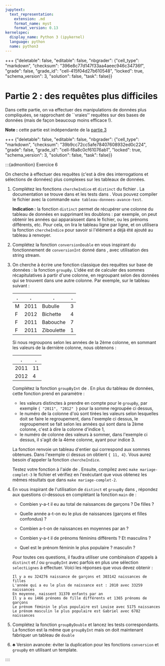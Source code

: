 ```yaml
---
jupytext:
  text_representation:
    extension: .md
    format_name: myst
    format_version: 0.13
kernelspec:
  display_name: Python 3 (ipykernel)
  language: python
  name: python3
---
```


+++ {"deletable": false, "editable": false, "nbgrader": {"cell_type": "markdown", "checksum": "396e8c77d147f33aa4aeec946c34736f", "grade": false, "grade_id": "cell-415f04d27b610548", "locked": true, "schema_version": 3, "solution": false, "task": false}}

# Partie 2 : des requêtes plus difficiles

Dans cette partie, on va effectuer des manipulations de données plus compliquées, se rapprochant de ``vraies'' requêtes sur des bases de données (mais de façon beaucoup moins efficace !).

**Note :** cette partie est indépendante de la [partie 3](partie-3.md)

+++ {"deletable": false, "editable": false, "nbgrader": {"cell_type": "markdown", "checksum": "39b9cc72cc5afe78407608932ed0c224", "grade": false, "grade_id": "cell-f8a8c0cf61076ab1", "locked": true, "schema_version": 3, "solution": false, "task": false}}

:::{admonition} Exercice 6 

On cherche à effectuer des requêtes (c'est à dire des interrogations et
sélections de données) plus complexes sur les tableaux de données.

1.  Complétez les fonctions `chercheIndice` et `distinct` du fichier
    [](tableau-donnees-avance.cpp). La documentation se trouve dans
    [](tableau-donnees-avance.hpp) et les tests dans
    [](tableau-donnees-avance-test.cpp). Vous pouvez compiler le fichier
    avec la commande `make tableau-donnees-avance-test`.

    **Indication :** la fonction `distinct` permet de récupérer une
    colonne du tableau de données en supprimant les doublons : par
    exemple, on peut obtenir les années qui apparaissent dans le
    fichier, ou les prénoms différents, etc. Pour cela, on lira le
    tableau ligne par ligne, et on utilisera la fonction `chercheIndice`
    pour savoir si l'élément a déjà été ajouté au tableau à renvoyer.

2.  Complétez la fonction `conversionDouble` en vous inspirant du
    fonctionnement de `conversionInt` donné dans [](tableau-donnees.cpp),
    avec utilisation des string stream.

3.  On cherche à écrire une fonction classique des requêtes sur base de
    données : la fonction `groupBy`. L'idée est de calculer des sommes
    récapitulatives à partir d'une colonne, en regroupant selon des
    données qui se trouvent dans une autre colonne. Par exemple, sur le
    tableau suivant :
    
       . |   .  |    .       | .
      ---|------|------------|---
       M | 2011 | Bubulle    | 3
       F | 2012 | Bichette   | 4
       F | 2011 |  Babouche  | 7
       F | 2011 | Ziboulette | 1

    Si nous regroupons selon les années de la 2ème colonne, en sommant
    les valeurs de la dernière colonne, nous obtenons :

       .    | .  
      ------|----
       2011 | 11     
       2012 |  4      


    Complétez la fonction `groupByInt` de [](tableau-donnees-avance.cpp).
    En plus du tableau de données, cette fonction prend en paramètre :
      * les valeurs distinctes à prendre en compte pour le `groupBy`, par
        exemple `{ "2011", "2012" }` pour la somme regroupée ci dessus,
      * le numéro de la colonne d'où sont tirées les valeurs selon
        lesquelles doit se faire le regroupement, dans l'exemple ci dessus,
        le regroupement se fait selon les années qui sont dans la 2ème colonne,
        c'est à dire la colonne d'indice 1,
      * le numéro de colonne des valeurs à sommer, dans
        l'exemple ci dessus, il s'agit de la 4ème colonne, ayant pour indice 3.

    La fonction renvoie un tableau d'entier qui correspond aux sommes
    obtenues. Dans l'exemple ci dessus on obtient `{ 11, 4}`. Vous aurez besoin
    d'appeler la fonction `chercheIndice`.

    Testez votre fonction à l'aide de [](tableau-donnees-avance-test.cpp).
    Ensuite, compilez avec `make mariage-complet-3` le fichier
    [](mariage-complet-3.cpp) et vérifiez en l'exécutant que vous obtenez
    les mêmes résultats que dans `make mariage-complet-2`.

5.  En vous inspirant de l'utilisation de `distinct` et `groupBy` dans
    [](mariage-complet-3.cpp), répondez aux questions ci-dessous en
    complétant la fonction `main` de [](prenoms-tableau-avance.cpp) :

    -   Combien y-a-t il eu au total de naissances de garçons ? De
        filles ?

    -   Quelle année a-t-on eu le plus de naissances (garçons et filles
        confondus) ?

    -   Combien a-t-on de naissances en moyennes par an ?

    -   Combien y-a-t il de prénoms féminins différents ? Et masculins ?

    -   Quel est le prénom féminin le plus populaire ? masculin ?

    Pour toutes ces questions, il faudra utiliser une combinaison
    d'appels à `distinct` et / ou `groupByInt` avec parfois en plus une
    sélection `selectLignes` à effectuer. Voici les réponses que vous
    devez obtenir :

        Il y a eu 324276 naissance de garçons et 303142 naissances de filles
        L'année qui a eu le plus de naissance est : 2010 avec 33259 naissances
        En moyenne, naissent 31370 enfants par an
        Il y a eu 1466 prénoms de fille différents et 1365 prénoms de garçons
        Le prénom féminin le plus populaire est Louise avec 5175 naissances
        Le prénom masculin le plus populaire est Gabriel avec 6782 naissances

6.  Complétez la fonction `groupByDouble` et lancez les tests
    correspondants. La fonction est la même que `groupByInt` mais on
    doit maintenant fabriquer un tableau de `double`

7.  $\clubsuit$ Version avancée: éviter la duplication pour les
    fonctions `conversion` et `groupBy` en utilisant un template.

::::

```{code-cell} ipython3

```
